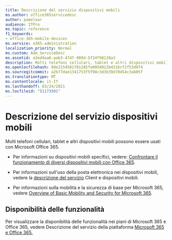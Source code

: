 ```yaml
---
title: Descrizione del servizio dispositivi mobili
ms.author: office365servicedesc
author: pamelaar
audience: ITPro
ms.topic: reference
f1_keywords:
- office-365-mobile-devices
ms.service: o365-administration
localization_priority: Normal
ms.custom: Adm_ServiceDesc
ms.assetid: a3ed4aa6-aab3-474f-909d-5f24f98128a3
description: Molti telefoni cellulari, tablet e altri dispositivi mobili possono essere usati con Microsoft Office 365.
ms.openlocfilehash: 8de2154581f81285fe0058822b4316cf2f53d974
ms.sourcegitcommit: a2b77dae1341753f5f98c3d3b39d70454c3ab05f
ms.translationtype: MT
ms.contentlocale: it-IT
ms.lasthandoff: 03/24/2021
ms.locfileid: "51173501"
---
```

# <a name="mobile-devices-service-description"></a>Descrizione del servizio dispositivi mobili

Molti telefoni cellulari, tablet e altri dispositivi mobili possono essere usati con Microsoft Office 365. 
  
- Per informazioni su dispositivi mobili specifici, vedere: [Confrontare il funzionamento di diversi dispositivi mobili con Office 365](https://go.microsoft.com/fwlink/p/?LinkId=282337).
    
- Per informazioni sull'uso della posta elettronica nei dispositivi mobili, vedere la [descrizione del servizio](../exchange-online-service-description/clients-and-mobile-devices.md) Client e dispositivi mobili. 
    
- Per informazioni sulla mobilità e la sicurezza di base per Microsoft 365, vedere [Overview of Basic Mobility and Security for Microsoft 365](/microsoft-365/admin/basic-mobility-security/overview).
    
## <a name="feature-availability"></a>Disponibilità delle funzionalità

Per visualizzare la disponibilità delle funzionalità nei piani di Microsoft 365 e Office 365, vedere Descrizione del servizio della piattaforma [Microsoft 365 e Office 365.](office-365-platform-service-description.md)

